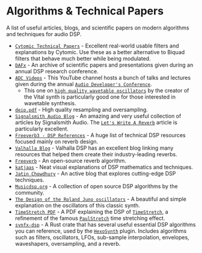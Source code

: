 # Algorithms & Technical Papers

A list of useful articles, blogs, and scientific papers on modern algorithms and techniques for audio DSP.

- [`Cytomic Technical Papers`] - Excellent real-world usable filters and explanations by Cytomic. Use these as a better alternative to Biquad filters that behave much better while being modulated.
- [`DAFx`] - An archive of scientific papers and presentations given during an annual DSP research conference.
- [`ADC Videos`] - This YouTube channel hosts a bunch of talks and lectures given during the annual [`Audio Developer's Conference`].
  - This one on [`high quality wavetable oscillators`] by the creator of the Vital synth is particularly good one for those interested in wavetable synthesis.
- [`deip.pdf`] - High quality resampling and oversampling.
- [`Signalsmith Audio Blog`] - An amazing and very useful collection of articles by Signalsmith Audio. The [`Let's Write A Reverb`] article is particularly excellent.
- [`Freeverb3 - DSP References`] - A huge list of technical DSP resources focused mainly on reverb design.
- [`Valhalla Blog`] - Valhalla DSP has an excellent blog linking many resources that helped them create their industry-leading reverbs.
- [`Freeverb`] - An open-source reverb algorithm.
- [`katjaas`] - Neat visual explanations of DSP mathematics and techniques.
- [`Jatin Chowdhury`] - An active blog that explores cutting-edge DSP techniques.
- [`Musicdsp.org`] - A collection of open source DSP algorithms by the community.
- [`The Design of the Roland Juno oscillators`] - A beautiful and simple explanation on the oscillators of this classic synth.
- [`TimeStretch PDF`] - A PDF explaining the DSP of [`TimeStretch`], a refinement of the famous [`PaulStretch`] time stretching effect.
- [`synfx-dsp`] - A Rust crate that has several useful essential DSP algorithms you can reference, used by the [`HexoSynth`] plugin. Includes algorithms such as filters, oscillators, LFOs, sub-sample interpolation, envelopes, waveshapers, oversampling, and a reverb.

[`Cytomic Technical Papers`]: https://cytomic.com/index.php?q=technical-papers
[`DAFx`]: http://www.dafx.de/
[`deip.pdf`]: https://github.com/BillyDM/Audio-DSP-Resources/blob/main/deip.pdf
[`Signalsmith Audio Blog`]: https://signalsmith-audio.co.uk/writing/
[`Freeverb3 - DSP References`]: https://freeverb3vst.osdn.jp/ref.shtml
[`Let's Write A Reverb`]: https://signalsmith-audio.co.uk/writing/2021/lets-write-a-reverb/
[`Valhalla Blog`]: https://valhalladsp.com/blog/
[`Freeverb`]: https://ccrma.stanford.edu/~jos/pasp/Freeverb.html
[`katjaas`]: http://www.katjaas.nl/home/home.html
[`Jatin Chowdhury`]: https://jatinchowdhury18.medium.com/
[`Musicdsp.org`]: https://www.musicdsp.org/en/latest/index.html
[`The Design of the Roland Juno oscillators`]: https://blog.thea.codes/the-design-of-the-juno-dco/
[`TimeStretch`]: https://github.com/spluta/TimeStretch
[`TimeStretch PDF`]: https://github.com/spluta/TimeStretch/blob/main/NessStretchICMC_Final.pdf
[`PaulStretch`]: http://hypermammut.sourceforge.net/paulstretch/
[`ADC Videos`]: https://www.youtube.com/c/JUCElibrary/featured
[`Audio Developer's Conference`]: https://audio.dev/
[`high quality wavetable oscillators`]: https://www.youtube.com/watch?v=qlinVx60778
[`synfx-dsp`]: https://github.com/WeirdConstructor/synfx-dsp
[`HexoSynth`]: https://github.com/WeirdConstructor/HexoSynth
